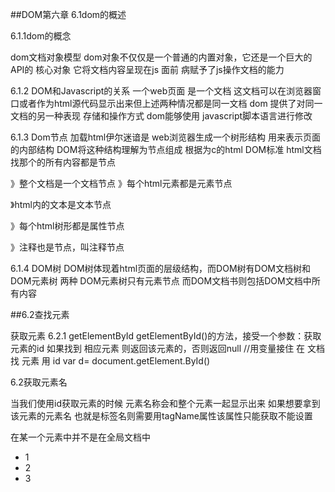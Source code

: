 ##DOM第六章
6.1dom的概述


6.1.1dom的概念

dom文档对象模型 dom对象不仅仅是一个普通的内置对象，它还是一个巨大的API的 核心对象 它将文档内容呈现在js 面前 病赋予了js操作文档的能力


6.1.2 DOM和Javascript的关系
一个web页面 是一个文档  这文档可以在浏览器窗口或者作为html源代码显示出来但上述两种情况都是同一文档 dom
提供了对同一文档的另一种表现 存储和操作方式 dom能够使用 javascript脚本语言进行修改


6.1.3  Dom节点
加载html伊尔迷谙是 web浏览器生成一个树形结构 用来表示页面的内部结构
DOM将这种结构理解为节点组成 根据为c的html
DOM标准  html文档找那个的所有内容都是节点

》整个文档是一个文档节点
》每个html元素都是元素节点

》html内的文本是文本节点  

》每个html树形都是属性节点

》注释也是节点，叫注释节点


6.1.4 DOM树
DOM树体现着html页面的层级结构，而DOM树有DOM文档树和DOM元素树
两种 DOM元素树只有元素节点 而DOM文档书则包括DOM文档中所有内容



##6.2查找元素




获取元素
 6.2.1 getElementById
getElementById()的方法，接受一个参数：获取元素的id 如果找到 相应元素 则返回该元素的，否则返回null
               //用变量接住  在 文档 找 元素  用 id
                var d= document.getElement.ById()



6.2获取元素名

当我们使用id获取元素的时候 元素名称会和整个元素一起显示出来 如果想要拿到该元素的元素名 也就是标签名则需要用tagName属性该属性只能获取不能设置



在某一个元素中并不是在全局文档中
           <ul id="ul">
                <li>1</li>
                <li>2</li>
                <li>3</li>
            </ul>
    <script>
        var ul =document.getElementById('ul');
     var lis = ul.getElementByTagName('li');
        //伪数组
        console.log(lis);

6.2.2用标签名获取元素（标签）
getElementByTageName()可以获取该元素没名称下的所有元素，返回UI个伪数组，或者说一个节点列表

     var lis = documents.getElementByTagName('li');
        //伪数组
        console.log(lis);




6.2.3 获取元素节点的内容
获取元素之后 如果我们需要拿到元素中的内容（所有东西） 则需要用另一个方法得到 元素里的内容可能包括 ：文本或元素
        var div = document.getElementById('mydiv');
        console.log(div.innerHTML);

innerHTML属性除了可以获取标签内的内容还可以设置标签内的内容



6.2.4
l
利用innerText属性获取的也只是文本集结点 不能是其他  当然 innerText 属性除了获取 也可以设置元素中的文本。
   



##6.2.利用选择器获取元素

QuerySelector    和QuerySelectorAll___All the word

前者可以依靠选择器找到元素 但前者只能找到列表的第一个元素 ，而后者可以全部找到
注意这个很好用很好理解但是性能低下需要重新渲染css下面是老师打的↓↓

6.2.4 用选择器获取元素
querySelector()和querySelectorAll()可以依靠选择器找到元素,但是前者只能找到元素列表的第一个元素,而后者可以全部找到.注意,该方法性能没有直接利用标签寻找高.

        var ul = document.getElementById('ul')
        var x = document.querySelector('#div>div a');
        var lis = ul.querySelectorAll('li');
        console.log(lis);


   
###6.3获取元素中的其他信息

6.3.1获取元素的类名
利用class属性获取元素类名，以字符串的的形式反馈.同时可以设置新的class类名 需要注意的是 返回值是一个字符串 如果换其中一个类别
      var div = document.getElementById('mydiv');
      console.log(div.className);



6.3.1当元素只有一个的时候返回



需求3:
1.一个200*200的红色方框,一个按钮
2.点击按钮,让红色方框变成蓝色
3.必须用className的赋值方法变化


style属性可以获取元素样式的所有属性  当然如果继续在style中找属性名


6.3.2


##9.23
需求:  
1.在html上创建6个div元素  
2.利用js赋予"所有"div样式,样式内容为:50*50,背景红色,间距20px,并横向排列  
3.请不要添加任何id或class类
4.给第三个div用js增加一个"blue"类,在css中定义blue类的背景颜色为蓝色


#####6.3.2 用name属性值获取元素
getElementsByName()方法可以获取相同名称的name元素,返回一个伪数组对象.

        <input type="radio" name="sex" value="0">男 
        <input type="radio" name="sex" value="1">女
    
        var sex = document.getElementsByName('sex');
        console.log(sex);



####6.3.3获取元素属性
getAttribute('')可以获取元素的摸个属性要讲元素名称放在括号里面记得引号括起来，返回值是以字符串形式的属性值



####6.3.7设置元素属性
setAttribute()可以设置元素的摸个属性 第一个参数是属性名第二个是参数是属性值  都需要用用豪阔起来以逗号隔开。


       var div = document.getElemntsByTagName('div');
        var a =document.getElementsByTagName('a');

        div[0].setAttribute('id','mydiv');
        a[0].setAttribute('href','http//www.baidu.com')



###6.3.8删除元素属性
使用removeAttribute（），可以删除摸个属性，括号中放入要删除的属性名，用引号包裹。
      var div = document.getElementById('mydiv');
      div.removeAttribute('id');



6.4 增加元素
  


###6.4.1创建元素节点 
利用js创建一个元素的方法是 现在文档中创纪检一个标签document。createElement()括号中写标签名 当然要用字符串形式
创建之后不是就纯在了 而是要将已创建的元素放到你想放的元素里面（父元素）中去
      //用一个变量惩戒在文档中创建一个元素；
        var div = document.createElement('div');
        //将已经创建的元素放在想放的位置
        document.body.appChild(div);



 ###创建文本节点
利用js创建文本节点 在文档中穿件文本doument.createTextNode（'一段文字'）在括号中将要创建的字符串放入
       var text =document.createTextNode('一段文字');
        p.appendChild(text);

#####6.4.3样式赋予
style.cssText是一个css的样式集合他可以吧css层叠样式表中的css样式直接放在该属性后面，就不需要一条一条去赋予样式了，可以一次性赋予样式：
    div.style.cssText='width:100;height:200px;color:red



###6.4.4'在某元素之前插入新元素
insertBefore()这个函数和appendChild()用法基本一致都是向父级中插入一个子元素但却别是insertbeforr()可以选择插入的位置 一次需要 那个子元素 inseryBefore()有两个参数 第一个参数是需要插入的元素 第二个参数是在谁谁之前插入 两个参数逗号隔开

##6.5删除和替换元素
###6.5.1元素替换
元素的替换是在父元素中一个子元素需要被另一个新的子元素所替代 使用replaceChild()方法。该方法尤里那个参数，第一个参数是将要替换的新元素 第二个是被替换的旧元素 中间用逗号分隔；
       var mydic = document.getElementById('myid');
        var myp = document.CreateElement('p');
        //在父元素中替换子元素第一个是新的第二个是旧的
        document.dody.replaceChild(myp,mydiv);


###6.5.2元素的删除
元素的删除是在父元素的其阿红一个子元素需要删除使用removeChild（）
把需要删除的元素放到括号里面；


          var mydiv = document.getElementById('mydiv');
            document.body.removeChild(mydiv);


###6.6查找节点
节点是在dom树上的每一个节点，其中包括：元素 文本 属性 注释等等
常用的有三个 元素 文本 属性 

       var mydiv = document.getElementById('mydiv');
        console.log (mydiv.nodeType);

####6.6.1 节点属性 




6.6.2所有节点获取
使用childNodes属性拿到的是所有节点![](http://333)


6.6.4获取第一个和最后一个子节点
    console.lg(myul.firstChild);
    console.log(myul.lastChild);


6.6.5获取父节点
使用parentsNode属性可以拿到所有父节点 父节点只有一个

     console.log(myul.parentNode);




6.6.6 获取兄弟节点
获得元素的前一个和后一个兄弟节点但只能获取一个
			previousSIbling//获取前一个节点
			nextSibling//获取后一个
			console.log(myul.previousSibling);
			console.log(myul.nextSibling);


6.7元素的位置属性 
 		var mydiv = document.getElementById('Mydiv')
        console.log(mydiv.style);//用这种方法只能拿到内嵌
        console.log(mydiv.offsetWidth);
获取元素的宽和高 使用style 是无法获取的 所以我们使用 offsetWidth和offsetHeight该属性可以获取该元素的宽高和内外边距；
       console.log(mydiv.clientWidth);
       console.log(mydiv.clientHeight);
client也可以获取元素的宽和高丹玉offsetwidth不同的是不包括边框
        
    
